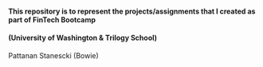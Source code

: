 #### **This repository is to represent the projects/assignments that I created as part of FinTech Bootcamp** 
#### **(University of Washington & Trilogy School)**

Pattanan Stanescki (Bowie)
